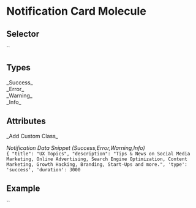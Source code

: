 # Notification Card Molecule

<h2>Selector</h2>
`<ui-notification-card></ui-notification-card>` 

<h2>Types</h2>
_Success_ <br>
_Error_ <br>
_Warning_ <br>
_Info_ <br>
  
 <h2>Attributes</h2>
 _Add Custom Class_ <br>


_Notification Data Snippet (Success,Error,Warning,Info)_ <br>
`
{
  "title": "UX Topics",
  "description": "Tips & News on Social Media Marketing, Online Advertising, Search Engine Optimization, Content Marketing, Growth Hacking, Branding, Start-Ups and more.",
  'type': 'success',
  'duration': 3000
`<br>
 
 <h2>Example</h2>
`<ui-notification-card [cardData]="" [className]="" (visibility)=""></ui-notification-card>`
